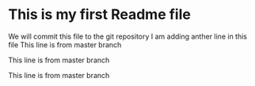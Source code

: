 # This is my first Readme file

We will commit this file to the git repository
I am adding anther line in this file
This line is from master branch

This line is from master branch

This line is from master branch
